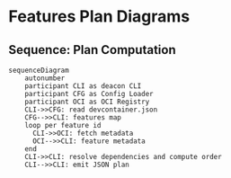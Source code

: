 # Features Plan Diagrams

## Sequence: Plan Computation
```mermaid
sequenceDiagram
    autonumber
    participant CLI as deacon CLI
    participant CFG as Config Loader
    participant OCI as OCI Registry
    CLI->>CFG: read devcontainer.json
    CFG-->>CLI: features map
    loop per feature id
      CLI->>OCI: fetch metadata
      OCI-->>CLI: feature metadata
    end
    CLI->>CLI: resolve dependencies and compute order
    CLI-->>CLI: emit JSON plan
```

